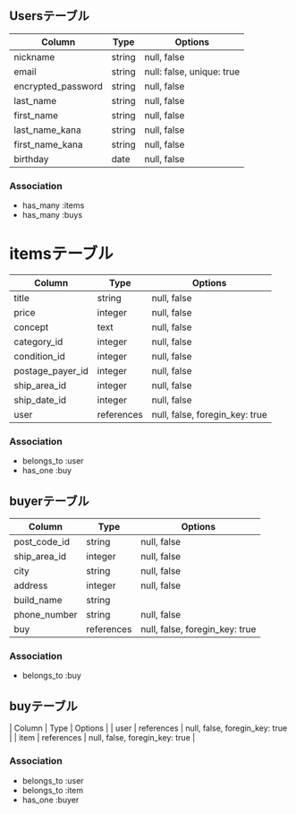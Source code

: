 ## Usersテーブル

| Column             | Type   | Options                   |
| ------------------ | ------ | ------------------------- |
| nickname           | string | null, false               |
| email              | string | null: false, unique: true |
| encrypted_password | string | null, false               |
| last_name          | string | null, false               |
| first_name         | string | null, false               |
| last_name_kana     | string | null, false               |
| first_name_kana    | string | null, false               |
| birthday           | date   | null, false               |

### Association

- has_many :items
- has_many :buys

# itemsテーブル

| Column             | Type       | Options                        |
| ------------------ | ---------- | ------------------------------ |
| title              | string     | null, false                    |
| price              | integer    | null, false                    |
| concept            | text       | null, false                    |
| category_id        | integer    | null, false                    |
| condition_id       | integer    | null, false                    |
| postage_payer_id   | integer    | null, false                    |
| ship_area_id       | integer    | null, false                    |
| ship_date_id       | integer    | null, false                    |
| user               | references | null, false, foregin_key: true |

### Association

- belongs_to :user
- has_one    :buy

## buyerテーブル

| Column             | Type       | Options                        |
| ------------------ | ---------- | ------------------------------ |
| post_code_id       | string     | null, false                    |
| ship_area_id       | integer    | null, false                    |
| city               | string     | null, false                    |
| address            | integer    | null, false                    |
| build_name         | string     |                                |
| phone_number       | string     | null, false                    |
| buy                | references | null, false, foregin_key: true |

### Association

- belongs_to :buy

## buyテーブル

| Column            | Type        | Options                        |
| user              | references  | null, false, foregin_key: true  |
| item              | references  | null, false, foregin_key: true  |

### Association

- belongs_to :user
- belongs_to :item
- has_one    :buyer